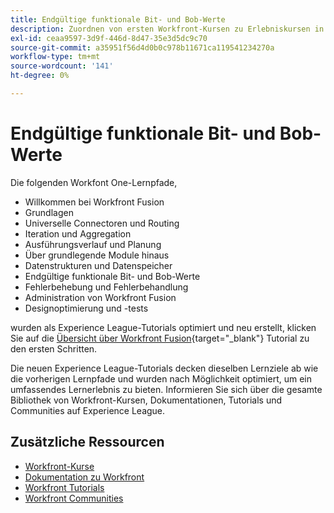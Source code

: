 ```yaml
---
title: Endgültige funktionale Bit- und Bob-Werte
description: Zuordnen von ersten Workfront-Kursen zu Erlebniskursen in Liga-Kursen
exl-id: ceaa9597-3d9f-446d-8d47-35e3d5dc9c70
source-git-commit: a35951f56d4d0b0c978b11671ca119541234270a
workflow-type: tm+mt
source-wordcount: '141'
ht-degree: 0%

---
```


# Endgültige funktionale Bit- und Bob-Werte

Die folgenden Workfont One-Lernpfade,

* Willkommen bei Workfront Fusion
* Grundlagen
* Universelle Connectoren und Routing
* Iteration und Aggregation
* Ausführungsverlauf und Planung
* Über grundlegende Module hinaus
* Datenstrukturen und Datenspeicher
* Endgültige funktionale Bit- und Bob-Werte
* Fehlerbehebung und Fehlerbehandlung
* Administration von Workfront Fusion
* Designoptimierung und -tests

wurden als Experience League-Tutorials optimiert und neu erstellt, klicken Sie auf die [Übersicht über Workfront Fusion](https://experienceleague.adobe.com/docs/workfront-learn/tutorials-workfront/fusion/welcome-to-workfront-fusion/workfront-fusion-overview.html?lang=en){target="_blank"} Tutorial zu den ersten Schritten.

Die neuen Experience League-Tutorials decken dieselben Lernziele ab wie die vorherigen Lernpfade und wurden nach Möglichkeit optimiert, um ein umfassendes Lernerlebnis zu bieten.  Informieren Sie sich über die gesamte Bibliothek von Workfront-Kursen, Dokumentationen, Tutorials und Communities auf Experience League.

## Zusätzliche Ressourcen

* [Workfront-Kurse](https://experienceleague.adobe.com/?lang=en&amp;Solution=Workfront#courses)
* [Dokumentation zu Workfront](https://experienceleague.adobe.com/docs/workfront.html)
* [Workfront Tutorials](https://experienceleague.adobe.com/docs/workfront-learn/tutorials-workfront/home.html)
* [Workfront Communities](https://experienceleaguecommunities.adobe.com/t5/workfront/ct-p/workfront)
